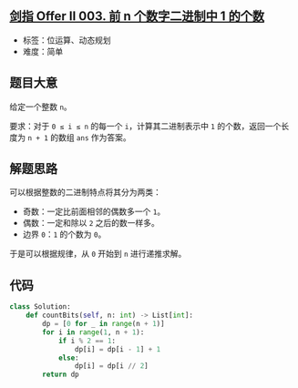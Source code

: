 ## [剑指 Offer II 003. 前 n 个数字二进制中 1 的个数](https://leetcode-cn.com/problems/w3tCBm/)

- 标签：位运算、动态规划
- 难度：简单

## 题目大意

给定一个整数 `n`。

要求：对于 `0 ≤ i ≤ n` 的每一个 `i`，计算其二进制表示中 `1` 的个数，返回一个长度为 `n + 1` 的数组 `ans` 作为答案。

## 解题思路

可以根据整数的二进制特点将其分为两类：

- 奇数：一定比前面相邻的偶数多一个 `1`。
- 偶数：一定和除以 `2` 之后的数一样多。
- 边界 `0`：`1` 的个数为 `0`。

于是可以根据规律，从 `0` 开始到 `n` 进行递推求解。

## 代码

```Python
class Solution:
    def countBits(self, n: int) -> List[int]:
        dp = [0 for _ in range(n + 1)]
        for i in range(1, n + 1):
            if i % 2 == 1:
                dp[i] = dp[i - 1] + 1
            else:
                dp[i] = dp[i // 2]
        return dp
```

